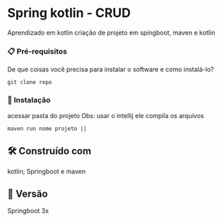 #  Spring kotlin - CRUD

Aprendizado em  kotlin criação de projeto em spingboot, maven e kotlin

### 📋 Pré-requisitos

De que coisas você precisa para instalar o software e como instalá-lo?

```
git clone repo 
```

### 🔧 Instalação

acessar pasta do projeto 
Obs: usar o intellij ele compila os arquivos

```
maven run nome projeto || 
```

## 🛠️ Construído com

kotlin;
Springboot e 
maven

## 📌 Versão

 Springboot 3x
